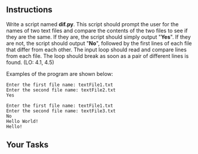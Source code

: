 ## Instructions

Write a script named **dif.py**. This script should prompt the user for the names of two text files and compare the contents of the two files to see if they are the same. If they are, the script should simply output "**Yes**". If they are not, the script should output "**No**", followed by the first lines of each file that differ from each other. The input loop should read and compare lines from each file. The loop should break as soon as a pair of different lines is found. (LO: 4.1, 4.5)

Examples of the program are shown below:

```
Enter the first file name: textFile1.txt
Enter the second file name: textFile2.txt
Yes
```

```
Enter the first file name: textFile1.txt
Enter the second file name: textFile3.txt
No
Hello World!
Hello!
```

## Your Tasks
